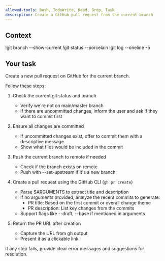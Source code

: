 ```yaml
---
allowed-tools: Bash, TodoWrite, Read, Grep, Task
description: Create a GitHub pull request from the current branch
---
```


## Context

!git branch --show-current
!git status --porcelain
!git log --oneline -5

## Your task

Create a new pull request on GitHub for the current branch.

Follow these steps:

1. Check the current git status and branch
   - Verify we're not on main/master branch
   - If there are uncommitted changes, inform the user and ask if they want to commit first

2. Ensure all changes are committed
   - If uncommitted changes exist, offer to commit them with a descriptive message
   - Show what files would be included in the commit

3. Push the current branch to remote if needed
   - Check if the branch exists on remote
   - Push with --set-upstream if it's a new branch

4. Create a pull request using the GitHub CLI (`gh pr create`)
   - Parse $ARGUMENTS to extract title and description
   - If no arguments provided, analyze the recent commits to generate:
     * PR title: Based on the first commit or overall change theme
     * PR description: List key changes from the commits
   - Support flags like --draft, --base if mentioned in arguments

5. Return the PR URL after creation
   - Capture the URL from gh output
   - Present it as a clickable link

If any step fails, provide clear error messages and suggestions for resolution.